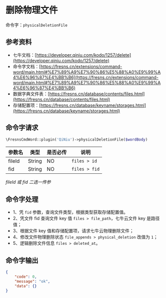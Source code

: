 # 删除物理文件

命令字：`physicalDeletionFile`


## 参考资料

- 七牛文档：[https://developer.qiniu.com/kodo/1257/delete](https://developer.qiniu.com/kodo/1257/delete)
- 命令字文档：[https://fresns.cn/extensions/command-word/main.html#%E7%89%A9%E7%90%86%E5%88%A0%E9%99%A4%E6%96%87%E4%BB%B6](https://fresns.cn/extensions/command-word/main.html#%E7%89%A9%E7%90%86%E5%88%A0%E9%99%A4%E6%96%87%E4%BB%B6)
- 数据字典文件表：[https://fresns.cn/database/contents/files.html](https://fresns.cn/database/contents/files.html)
- 存储配置项：[https://fresns.cn/database/keyname/storages.html](https://fresns.cn/database/keyname/storages.html)


## 命令字请求

```php
\FresnsCmdWord::plugin('QiNiu')->physicalDeletionFile($wordBody)
```

| 参数名 | 类型 | 是否必传 | 说明 |
| --- | --- | --- | --- |
| fileId | String | NO | `files > id` |
| fid | String | NO | `files > fid` |

*fileId 或 fid 二选一传参*


## 命令字处理

- 1、凭 `fid` 参数，查询文件类型，根据类型获取存储配置值。
- 2、凭文件 fid 查询文件 key 值 `files > file_path`，七牛云文件 key 是路径值；
- 3、根据文件 key 值和存储配置项，请求七牛云物理删除文件；
- 4、修改文件物理删除状态 `file_appends > physical_deletion` 改值为 `1`；
- 5、逻辑删除文件信息 `files > deleted_at`。


## 命令字输出

```json
{
    "code": 0,
    "message": "ok",
    "data": {}
}
```
